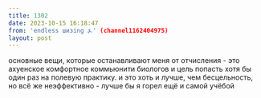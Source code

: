 ```yaml
---
title: 1302
date: 2023-10-15 16:18:47
from: 'endless шизing ⍼' (channel1162404975)
layout: post
---
```


основные вещи, которые останавливают меня от отчисления - это ахуенское комфортное коммьюнити биологов и цель попасть хотя бы один раз на полевую практику. и это хоть и лучше, чем бесцельность, но всё же неэффективно - лучше бы я горел ещё и самой учёбой

